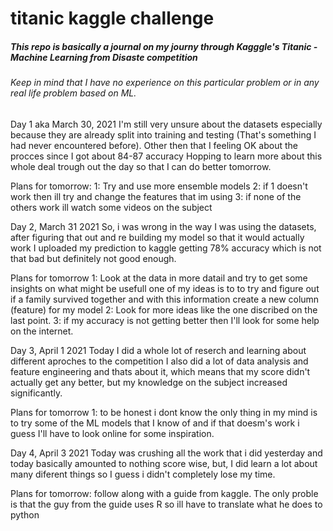 # titanic kaggle challenge

<h5>This repo is basically a journal on my journy through  Kagggle's Titanic - Machine Learning from Disaste competition </h5>

<h6>Keep in mind that I have no experience on this particular problem or in any real life problem based on ML. </h6>

Day 1 aka March 30, 2021 
I'm still very unsure about the datasets especially because they are already split into training and testing  (That's something I had never encountered before).
Other then that I feeling OK about the procces since I got about 84-87 accuracy
Hopping to learn more about this whole deal trough out the day so that I can do better tomorrow.

Plans for tomorrow:
  1: Try and use more ensemble models
  2: if 1 doesn't work then ill try and change the features that im using
  3: if none of the others work ill watch some videos on the subject


Day 2, March 31 2021
So, i was wrong in the way I was using the datasets, after figuring that out and re building my model so that it would actually work 
I uploaded my prediction to kaggle getting 78% accuracy which is not that bad but definitely not good enough.

Plans for tomorrow 
1: Look at the data in more datail and try to get some insights on what might be usefull one of my ideas is to to try and figure out if a family survived together 
and with this information create a new column (feature) for my model
2: Look for more ideas like the one discribed on the last point.
3: if my accuracy is not getting better then I'll look for some help on the internet.

Day 3, April 1 2021
Today I did a whole lot of reserch and learning about different aproches to the competition I also did a lot of data analysis and feature engineering and thats about it, which means that my score didn't actually get any better, but my knowledge on the subject increased significantly.

Plans for tomorrow 
1: to be honest i dont know the only thing in my mind is to try some of the ML models that I know of and if that doesm's work i guess I'll have to look online for some inspiration.

Day 4, April 3 2021
Today was crushing all the work that i did yesterday and today basically amounted to nothing score wise, but, I did learn a lot about many diferent things so I guess i didn't completely lose my time.

Plans for tomorrow: follow along with a guide from kaggle. The only proble is that the guy from the guide uses R so ill have to translate what he does to python
